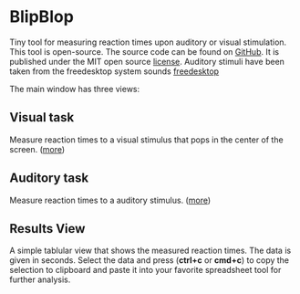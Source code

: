 # BlipBlop

Tiny tool for measuring reaction times upon auditory or visual stimulation. This tool is open-source. The source code can be found on [GitHub](https://github.com/jgrewe/blipblop). It is published under the MIT open source [license](license.md). 
Auditory stimuli have been taken from the freedesktop system sounds [freedesktop](https://freedesktop.org)

The main window has three views:

## Visual task

Measure reaction times to a visual stimulus that pops in the center of the screen. ([more](qrc:/docs/visual_task))

## Auditory task

Measure reaction times to a auditory stimulus. ([more](qrc:/docs/auditory_task))

## Results View

A simple tablular view that shows the measured reaction times. The data is given in seconds. Select the data and press (**ctrl+c** or **cmd+c**) to copy the selection to clipboard and paste it into your favorite spreadsheet tool for further analysis.


